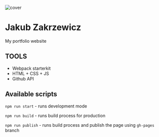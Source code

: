 ![cover](https://kilerynka.github.io/og.jpg)

# Jakub Zakrzewicz

My portfolio website

## TOOLS

- Webpack starterkit
- HTML + CSS + JS
- Github API

## Available scripts

`npm run start` - runs development mode

`npm run build` - runs build process for production

`npm run publish` - runs build process and publish the page using `gh-pages` branch
